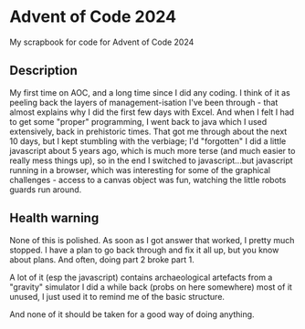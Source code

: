# Advent of Code 2024

My scrapbook for code for Advent of Code 2024

## Description

My first time on AOC, and a long time since I did any coding. I think of it as peeling back the
layers of management-isation I've been through - that almost explains why I did the first few days
with Excel. And when I felt I had to get some "proper" programming, I went back to java which I used
extensively, back in prehistoric times. That got me through about the next 10 days, but I kept stumbling
with the verbiage; I'd "forgotten" I did a little javascript about 5 years ago, which is much more terse 
(and much easier to really mess things up), so in the end I switched to javascript...but javascript running
in a browser, which was interesting for some of the graphical challenges - access to a canvas object was
fun, watching the little robots guards run around.

## Health warning

None of this is polished. As soon as I got answer that worked, I pretty much stopped. I have a plan to go back 
through and fix it all up, but you know about plans. And often, doing part 2 broke part 1.

A lot of it (esp the javascript) contains archaeological artefacts from a "gravity" simulator I did a while back
(probs on here somewhere) most of it unused, I just used it to remind me of the basic structure.

And none of it should be taken for a good way of doing anything.